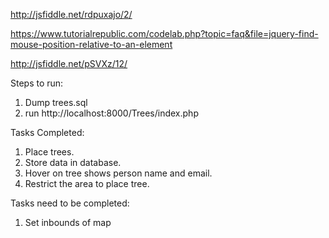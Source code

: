 http://jsfiddle.net/rdpuxajo/2/

https://www.tutorialrepublic.com/codelab.php?topic=faq&file=jquery-find-mouse-position-relative-to-an-element

http://jsfiddle.net/pSVXz/12/

Steps to run:
1. Dump trees.sql
2. run http://localhost:8000/Trees/index.php

Tasks Completed: 
1. Place trees.
2. Store data in database.
3. Hover on tree shows person name and email.
4. Restrict the area to place tree.

Tasks need to be completed:
1. Set inbounds of map
